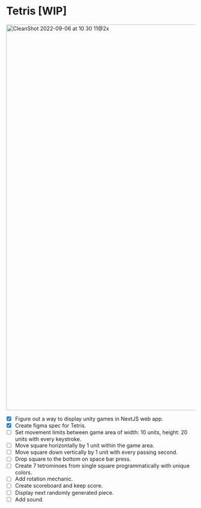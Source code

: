# Tetris [WIP]

<img width="1028" alt="CleanShot 2022-09-06 at 10 30 11@2x" src="https://user-images.githubusercontent.com/8043780/202350642-3763528e-29e6-4414-aa38-1f1263ae66b0.png">

- [x] Figure out a way to display unity games in NextJS web app.
- [x] Create figma spec for Tetris.
- [ ] Set movement limits between game area of width: 10 units, height: 20 units with every keystroke.
- [ ] Move square horizontally by 1 unit within the game area.
- [ ] Move square down vertically by 1 unit with every passing second.
- [ ] Drop square to the bottom on space bar press.
- [ ] Create 7 tetrominoes from single square programmatically with unique colors.
- [ ] Add rotation mechanic.
- [ ] Create scoreboard and keep score.
- [ ] Display next randomly generated piece.
- [ ] Add sound.
